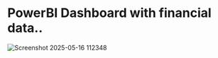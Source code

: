 # PowerBI Dashboard with financial data..
![Screenshot 2025-05-16 112348](https://github.com/user-attachments/assets/ffff1b79-7bb3-4628-a04c-b86d667b2083)
